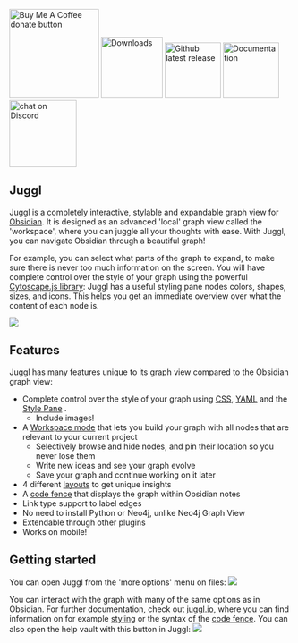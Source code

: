 
<p align="left">
    <a href="https://ko-fi.com/Emile" title="Donate to this project using Buy Me A Coffee"><img src="https://img.shields.io/badge/buy%20me%20a%20coffee-donate-yellow.svg" alt="Buy Me A Coffee donate button" width="160"/></a>
    <a href="https://github.com/HEmile/juggl/releases">
        <img src="https://img.shields.io/github/downloads/HEmile/juggl/total.svg"
            alt="Downloads" width="110"></a> 
    <a href="https://github.com/HEmile/juggl/releases">
        <img src="https://img.shields.io/github/v/release/HEmile/juggl"
            alt="Github latest release" width="100"></a>
   <a href="https://juggl.io">
        <img src="https://img.shields.io/badge/docs-Obsidian-blue"
            alt="Documentation" width="100"></a>
    <a href="https://discord.gg/sAmSGpaPgM">
        <img src="https://img.shields.io/discord/794500624163143720?logo=discord"
            alt="chat on Discord" width="120"></a>
</p>

## Juggl 
Juggl is a completely interactive, stylable and expandable graph view for [Obsidian](https://obsidian.md). 
It is designed as an advanced 'local' graph view called the 'workspace', where you can juggle all your thoughts with ease.
With Juggl, you can navigate Obsidian through a beautiful graph!

For example, you can select what parts of the graph to expand, to make sure there is never too much information on the screen.
You will have complete control over the style of your graph using the powerful [Cytoscape.js library](https://js.cytoscape.org):
Juggl has a useful styling pane nodes colors, shapes, sizes, and icons.
This helps you get an immediate overview over what the content of each node is.

![](https://raw.githubusercontent.com/HEmile/juggl/main/juggl/resources/juggl_trailer.gif)

## Features
Juggl has many features unique to its graph view compared to the Obsidian graph view:
- Complete control over the style of your graph using [CSS](https://juggl.io/Features/Styling/CSS+Styling), [YAML](https://juggl.io/Features/Styling/YAML+Styling) and the [Style Pane](https://juggl.io/Features/Styling/Style+Pane) .
  - Include images!
- A [Workspace mode](https://juggl.io/Features/Workspace+mode/Workspace+mode) that lets you build your graph with all nodes that are relevant to your current project
  - Selectively browse and hide nodes, and pin their location so you never lose them
  - Write new ideas and see your graph evolve
  - Save your graph and continue working on it later
- 4 different [layouts](https://juggl.io/Features/Layouts) to get unique insights
- A [code fence](https://juggl.io/Features/Juggl+code+fence) that displays the graph within Obsidian notes
- Link type support to label edges
- No need to install Python or Neo4j, unlike Neo4j Graph View
- Extendable through other plugins
- Works on mobile!

## Getting started 
You can open Juggl from the 'more options' menu on files:
![](https://raw.githubusercontent.com/HEmile/juggl/main/juggl/resources/open_juggl.gif)

You can interact with the graph with many of the same options as in Obsidian. For further documentation, check out 
[juggl.io](juggl.io), where you can find information on for example [styling](https://juggl.io/Features/Styling/Styling)
or the syntax of the [code fence](https://juggl.io/Features/Juggl+code+fence). 
You can also open the help vault with this button in Juggl:
![](https://raw.githubusercontent.com/HEmile/juggl/main/juggl/resources/juggl_help.gif)



